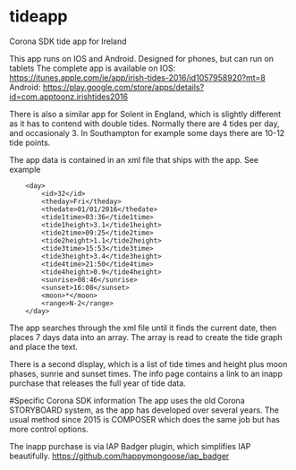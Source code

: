# tideapp
Corona SDK tide app for Ireland

This app runs on IOS and Android. Designed for phones, but can run on tablets
The complete app is available on
IOS: https://itunes.apple.com/ie/app/irish-tides-2016/id1057958920?mt=8
Android: https://play.google.com/store/apps/details?id=com.apptoonz.irishtides2016

There is also a similar app for Solent in England, which is slightly different as it has to contend with double tides.
Normally there are 4 tides per day, and occasionaly 3. In Southampton for example some days there are 10-12 tide points.

The app data is contained in an xml file that ships with the app. See example

    	<day>
    		<id>32</id>
    		<theday>Fri</theday>
    		<thedate>01/01/2016</thedate>
    		<tide1time>03:36</tide1time>
    		<tide1height>3.1</tide1height>
    		<tide2time>09:25</tide2time>
    		<tide2height>1.1</tide2height>
    		<tide3time>15:53</tide3time>
    		<tide3height>3.4</tide3height>
    		<tide4time>21:50</tide4time>
    		<tide4height>0.9</tide4height>
    		<sunrise>08:46</sunrise>
    		<sunset>16:08</sunset>
    		<moon>*</moon>
    		<range>N-2</range>
    	</day>
  
  The app searches through the xml file until it finds the current date, then places 7 days data into an array.
  The array is read to create the tide graph and place the text.
  
  There is a second display, which is a list of tide times and height plus moon phases, sunrie and sunset times.
  The info page contains a link to an inapp purchase that releases the full year of tide data.
  
#Specific Corona SDK information
  The app uses the old Corona STORYBOARD system, as the app has developed over several years. The usual method since 2015 is COMPOSER which does the same job but has more control options.
  
  The inapp purchase is via IAP Badger plugin, which simplifies IAP beautifully. https://github.com/happymongoose/iap_badger
